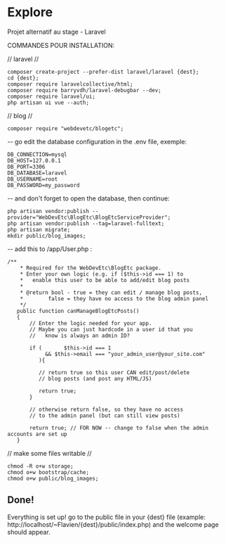 # Explore
Projet alternatif au stage - Laravel

COMMANDES POUR INSTALLATION:

// laravel //
```
composer create-project --prefer-dist laravel/laravel {dest};
cd {dest};
composer require laravelcollective/html;
composer require barryvdh/laravel-debugbar --dev;
composer require laravel/ui;
php artisan ui vue --auth;
```

// blog //
```
composer require "webdevetc/blogetc";
```
-- go edit the database configuration in the .env file, exemple:
```
DB_CONNECTION=mysql
DB_HOST=127.0.0.1
DB_PORT=3306
DB_DATABASE=laravel
DB_USERNAME=root
DB_PASSWORD=my_password
```
-- and don't forget to open the database, then continue:
```
php artisan vendor:publish --provider="WebDevEtc\BlogEtc\BlogEtcServiceProvider";
php artisan vendor:publish --tag=laravel-fulltext;
php artisan migrate;
mkdir public/blog_images;
```
-- add this to /app/User.php :
```
/**
    * Required for the WebDevEtc\BlogEtc package.
    * Enter your own logic (e.g. if ($this->id === 1) to
    *   enable this user to be able to add/edit blog posts
    *
    * @return bool - true = they can edit / manage blog posts,
    *        false = they have no access to the blog admin panel
    */
   public function canManageBlogEtcPosts()
   {
       // Enter the logic needed for your app.
       // Maybe you can just hardcode in a user id that you
       //   know is always an admin ID?

       if (       $this->id === 1
            && $this->email === "your_admin_user@your_site.com"
          ){

          // return true so this user CAN edit/post/delete
          // blog posts (and post any HTML/JS)

          return true;
       }

       // otherwise return false, so they have no access
       // to the admin panel (but can still view posts)

       return true; // FOR NOW -- change to false when the admin accounts are set up
   }
```

// make some files writable //
```
chmod -R o+w storage;
chmod o+w bootstrap/cache;
chmod o+w public/blog_images;
```

## Done!

Everything is set up! go to the public file in your {dest} file (example: http://localhost/~Flavien/{dest}/public/index.php) and the welcome page should appear.
